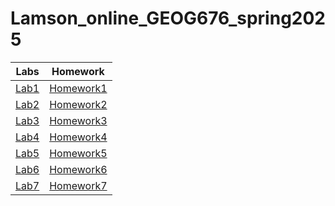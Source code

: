 # Lamson_online_GEOG676_spring2025

| Labs                    | Homework                              |
| ------------------------|:-------------------------------------:|
|[Lab1](Lab1/README.md)   | [Homework1](Homework/Week1/README.md) |
|[Lab2](Lab2/README.md)   | [Homework2](Homework/Week2/README.md) |
|[Lab3](Lab3/README.md)   | [Homework3](Homework/Week3/README.md) |
|[Lab4](Lab4/README.md)   | [Homework4](Homework/Week4/README.md) |
|[Lab5](Lab5/README.md)   | [Homework5](Homework/Week5/README.md) |
|[Lab6](Lab6/README.md)   | [Homework6](Homework/Week6/README.md) |
|[Lab7](Lab7/README.md)   | [Homework7](Homework/Week7/README.md) |

